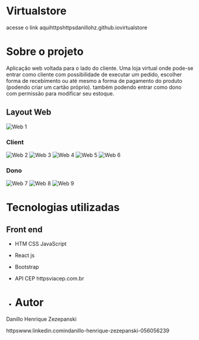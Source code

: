 # Virtualstore
acesse o link aquihttpshttpsdanillohz.github.iovirtualstore

# Sobre o projeto
Aplicação web voltada para o lado do cliente. Uma loja virtual onde pode-se entrar como cliente com possibilidade de executar um pedido, escolher forma de recebimento ou até mesmo a forma de pagamento do produto (podendo criar um cartão próprio). também podendo entrar como dono com permissão para modificar seu estoque.

## Layout Web
![Web 1](httpsgithub.comDanillohzAssetsblobmainImagensVirtual-Storelogin.PNG)

### Client
![Web 2](httpsgithub.comDanillohzAssetsblobmainImagensVirtual-StoreFazerPedido.PNG)
![Web 3](httpsgithub.comDanillohzAssetsblobmainImagensVirtual-Storedelivery.PNG)
![Web 4](httpsgithub.comDanillohzAssetsblobmainImagensVirtual-StoreCard1.PNG)
![Web 5](httpsgithub.comDanillohzAssetsblobmainImagensVirtual-StoreCreateCard.PNG)
![Web 6](httpsgithub.comDanillohzAssetsblobmainImagensVirtual-StoreCard2.PNG)

### Dono
![Web 7](httpsgithub.comDanillohzAssetsblobmainImagensVirtual-StoreestoqueVazio.PNG)
![Web 8](httpsgithub.comDanillohzAssetsblobmainImagensVirtual-StoreProdutoCreate.PNG)
![Web 9](httpsgithub.comDanillohzAssetsblobmainImagensVirtual-StoreEstoqueCheio.PNG)


# Tecnologias utilizadas
## Front end
- HTM  CSS  JavaScript 
- React js
- Bootstrap
- API CEP httpsviacep.com.br

- # Autor

Danillo Henrique Zezepanski

httpswww.linkedin.comindanillo-henrique-zezepanski-056056239

